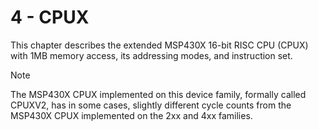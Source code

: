 # 4 - CPUX

This chapter describes the extended MSP430X 16-bit RISC CPU (CPUX) with 1MB memory access, its addressing modes,
and instruction set.

> [!NOTE]
> The MSP430X CPUX implemented on this device family, formally called CPUXV2, has in some cases, slightly
> different cycle counts from the MSP430X CPUX implemented on the 2xx and 4xx families.

